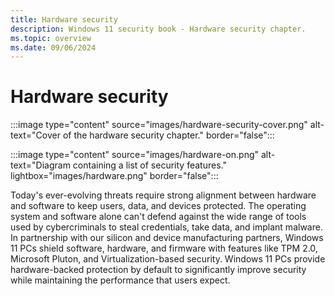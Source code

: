 ```yaml
---
title: Hardware security
description: Windows 11 security book - Hardware security chapter.
ms.topic: overview
ms.date: 09/06/2024
---
```


# Hardware security

:::image type="content" source="images/hardware-security-cover.png" alt-text="Cover of the hardware security chapter." border="false":::

:::image type="content" source="images/hardware-on.png" alt-text="Diagram containing a list of security features." lightbox="images/hardware.png" border="false":::

Today's ever-evolving threats require strong alignment between hardware and software to keep users, data, and devices protected. The operating system and software alone can't defend against the wide range of tools used by cybercriminals to steal credentials, take data, and implant malware. In partnership with our silicon and device manufacturing partners, Windows 11 PCs shield software, hardware, and firmware with features like TPM 2.0, Microsoft Pluton, and Virtualization-based security. Windows 11 PCs provide hardware-backed protection by default to significantly improve security while maintaining the performance that users expect.
